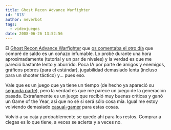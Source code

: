 ```yaml
---
title: Ghost Recon Advance Warfighter
id: '813'
author: neverbot
tags:
  - videojuegos
date: 2008-06-26 13:52:56
---
```


El [Ghost Recon Advance Warfighter](http://en.wikipedia.org/wiki/Tom_Clancy%27s_Ghost_Recon_Advanced_Warfighter) que [os comentaba el otro día](/juegos-juegos-juegos/) que compré de saldo es un coñazo infumable. Lo probé durante una hora aproximadamente (tutorial y un par de niveles) y la verdad es que me pareció bastante lento y aburrido. Poca IA por parte de amigos y enemigos, gráficos pobres (para el estándar), jugabilidad demasiado lenta (incluso para un shooter táctico) y... pues eso.

Vale que es un juego que ya tiene un tiempo (de hecho ya apareció su [segunda parte](http://en.wikipedia.org/wiki/Tom_Clancy%27s_Ghost_Recon_Advanced_Warfighter_2)), pero la verdad es que me parece un juego de la generación pasada. Extrañamente es un juego que recibió muy buenas críticas y ganó un Game of the Year, así que no sé si será sólo cosa mía. Igual me estoy volviendo demasiado [casual-gamer](http://en.wikipedia.org/wiki/Casual_gamer) para estas cosas.

Volvió a su caja y probablemente se quede ahí para los restos. Comprar a ciegas es lo que tiene, a veces se acierta y a veces no.